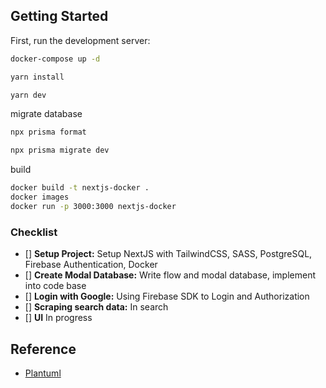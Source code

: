 ## Getting Started

First, run the development server:

```bash
docker-compose up -d

yarn install

yarn dev
```

migrate database

```bash
npx prisma format 

npx prisma migrate dev
```


build

```bash
docker build -t nextjs-docker .
docker images
docker run -p 3000:3000 nextjs-docker
```

### Checklist

-   [] **Setup Project:** Setup NextJS with TailwindCSS, SASS, PostgreSQL, Firebase Authentication, Docker
-   [] **Create Modal Database:** Write flow and modal database, implement into code base
-   [] **Login with Google:** Using Firebase SDK to Login and Authorization
-   [] **Scraping search data:** In search
-   [] **UI** In progress


## Reference 
- [Plantuml](https://plantuml.com/object-diagram)